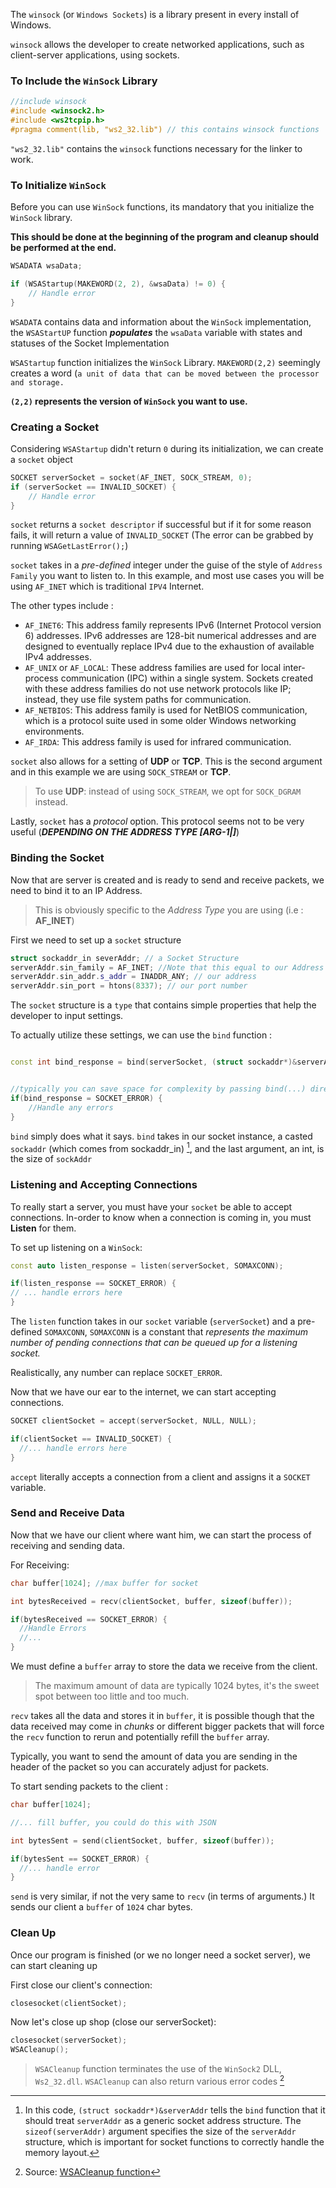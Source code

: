 
The `winsock` (or `Windows Sockets`) is a library present in every install of Windows. 

`winsock` allows the developer to create networked applications, such as client-server applications, using sockets. 

### To Include the `WinSock` Library

```cpp
//include winsock
#include <winsock2.h>
#include <ws2tcpip.h>
#pragma comment(lib, "ws2_32.lib") // this contains winsock functions
```

`"ws2_32.lib"` contains the `winsock` functions necessary for the linker to work.

### To Initialize `WinSock`

Before you can use `WinSock` functions, its mandatory that you initialize the `WinSock` library. 

**This should be done at the beginning of the program and cleanup should be performed at the end.**

```cpp
WSADATA wsaData; 

if (WSAStartup(MAKEWORD(2, 2), &wsaData) != 0) {
    // Handle error
}
```

`WSADATA` contains data and information about the `WinSock` implementation, the `WSAStartUP` function ***populates*** the `wsaData` variable with states and statuses of the Socket Implementation 

`WSAStartup` function initializes the `WinSock` Library. `MAKEWORD(2,2)` seemingly creates a word (`a unit of data that can be moved between the processor and storage.` 

**`(2,2)` represents the version of `WinSock` you want to use.**

### Creating a Socket

Considering `WSAStartup` didn't return `0` during its initialization, we can create a `socket` object

```cpp
SOCKET serverSocket = socket(AF_INET, SOCK_STREAM, 0);
if (serverSocket == INVALID_SOCKET) {
    // Handle error
}
```

`socket` returns a `socket descriptor` if successful but if it for some reason fails, it will return a value of `INVALID_SOCKET` (The error can be grabbed by running `WSAGetLastError();`)

`socket` takes in a *pre-defined* integer under the guise of the style of `Address Family` you want to listen to. In this example, and most use cases you will be using `AF_INET` which is traditional `IPV4` Internet.

The other types include : 
- `AF_INET6`: This address family represents IPv6 (Internet Protocol version 6) addresses. IPv6 addresses are 128-bit numerical addresses and are designed to eventually replace IPv4 due to the exhaustion of available IPv4 addresses.
- `AF_UNIX` or `AF_LOCAL`: These address families are used for local inter-process communication (IPC) within a single system. Sockets created with these address families do not use network protocols like IP; instead, they use file system paths for communication.
- `AF_NETBIOS`: This address family is used for NetBIOS communication, which is a protocol suite used in some older Windows networking environments.
- `AF_IRDA`: This address family is used for infrared communication.

`socket` also allows for a setting of **UDP** or **TCP**. This is the second argument and in this example we are using `SOCK_STREAM` or **TCP**. 

> To use **UDP**: instead of using `SOCK_STREAM`, we opt for `SOCK_DGRAM` instead.

Lastly, `socket` has a *protocol* option. This protocol seems not to be very useful (***DEPENDING ON THE ADDRESS TYPE \[ARG-1|]***)

### Binding the Socket

Now that are server is created and is ready to send and receive packets, we need to bind it to an IP Address.

> This is obviously specific to the *Address Type* you are using (i.e : **AF_INET**)

First we need to set up a `socket` structure 
```cpp
struct sockaddr_in severAddr; // a Socket Structure
serverAddr.sin_family = AF_INET; //Note that this equal to our Address Type we initialized in our socket.
serverAddr.sin_addr.s_addr = INADDR_ANY; // our address
serverAddr.sin_port = htons(8337); // our port number
```

The `socket` structure is a `type` that contains simple properties that help the developer to input settings.

To actually utilize these settings, we can use the `bind` function :

```cpp

const int bind_response = bind(serverSocket, (struct sockaddr*)&serverAddr, sizeof(serverAddr)); 


//typically you can save space for complexity by passing bind(...) directly into the if statement 
if(bind_response = SOCKET_ERROR) {
	//Handle any errors
}

```

`bind` simply does what it says. `bind` takes in our socket instance, a casted `sockaddr` (which comes from sockaddr_in) [^1], and the last argument, an int, is the size of `sockAddr`


[^1]: In this code, `(struct sockaddr*)&serverAddr` tells the `bind` function that it should treat `serverAddr` as a generic socket address structure. The `sizeof(serverAddr)` argument specifies the size of the `serverAddr` structure, which is important for socket functions to correctly handle the memory layout.

### Listening and Accepting Connections

To really start a server, you must have your `socket` be able to accept connections. In-order to know when a connection is coming in, you must **Listen** for them.

To set up listening on a `WinSock`:
```cpp
const auto listen_response = listen(serverSocket, SOMAXCONN);

if(listen_response == SOCKET_ERROR) {
// ... handle errors here
}
```

The `listen` function takes in our `socket` variable (`serverSocket`) and a pre-defined `SOMAXCONN`, `SOMAXCONN` is a constant that *represents the maximum number of pending connections that can be queued up for a listening socket.* 

Realistically, any number can replace `SOCKET_ERROR`.

Now that we have our ear to the internet, we can start accepting connections.

```cpp
SOCKET clientSocket = accept(serverSocket, NULL, NULL);

if(clientSocket == INVALID_SOCKET) {
  //... handle errors here
}
```

`accept` literally accepts a connection from a client and assigns it a `SOCKET` variable. 

### Send and Receive Data

Now that we have our client where want him, we can start the process of receiving and sending data.

For Receiving:
```cpp
char buffer[1024]; //max buffer for socket

int bytesReceived = recv(clientSocket, buffer, sizeof(buffer));

if(bytesReceived == SOCKET_ERROR) {
  //Handle Errors
  //...
}
```

We must define a `buffer` array to store the data we receive from the client.

> The maximum amount of data are typically 1024 bytes, it's the sweet spot between too little and too much.

`recv` takes all the data and stores it in `buffer`, it is possible though that the data received may come in *chunks* or different bigger packets that will force the `recv` function to rerun and potentially refill the `buffer` array. 

Typically, you want to send the amount of data you are sending in the header of the packet so you can accurately adjust for packets.

To start sending packets to the client :
```cpp
char buffer[1024];

//... fill buffer, you could do this with JSON

int bytesSent = send(clientSocket, buffer, sizeof(buffer));

if(bytesSent == SOCKET_ERROR) {
  //... handle error
}
```

`send` is very similar, if not the very same to `recv` (in terms of arguments.) It sends our client a `buffer` of `1024` char bytes.

### Clean Up

Once our program is finished (or we no longer need a socket server), we can start cleaning up


First close our client's connection:

```cpp
closesocket(clientSocket);
```

Now let's close up shop (close our serverSocket):

```cpp
closesocket(serverSocket);
WSACleanup();
```

> `WSACleanup` function terminates the use of the `WinSock2` DLL, `Ws2_32.dll`.
> `WSACleanup` can also return various error codes [^2]

[^2]: Source: [WSACleanup function](https://learn.microsoft.com/en-us/windows/win32/api/winsock/nf-winsock-wsacleanup)

